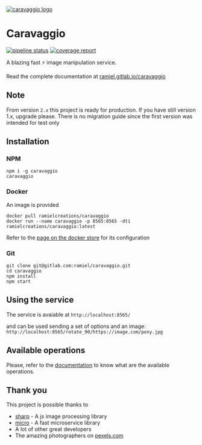 [![caravaggio logo](https://res.cloudinary.com/ramiel/image/upload/c_scale,r_0,w_100/v1517679412/caravaggio-logo_xdwpin.jpg)](https://res.cloudinary.com/ramiel/image/upload/c_scale,r_0,w_100/v1517679412/caravaggio-logo_xdwpin.jpg)    
# Caravaggio


[![pipeline status](https://gitlab.com/ramiel/caravaggio/badges/master/pipeline.svg)](https://gitlab.com/ramiel/caravaggio/commits/master)
[![coverage report](https://gitlab.com/ramiel/caravaggio/badges/master/coverage.svg)](https://gitlab.com/ramiel/caravaggio/commits/master)

A blazing fast ⚡ image manipulation service.

Read the complete documentation at [ramiel.gitlab.io/caravaggio](https://ramiel.gitlab.io/caravaggio)

## Note

From version `2.x` this project is ready for production. If you have still version 1.x, upgrade please. There is no migration guide since
the first version was intended for test only

## Installation

### NPM

```
npm i -g caravaggio
caravaggio
```

### Docker

An image is provided

```
docker pull ramielcreations/caravaggio
docker run --name caravaggio -p 8565:8565 -dti ramielcreations/caravaggio:latest
```

Refer to the [page on the docker store](https://store.docker.com/community/images/ramielcreations/caravaggio) for its configuration


### Git

```
git clone git@gitlab.com:ramiel/caravaggio.git
cd caravaggio
npm install
npm start
```

## Using the service

The service is avaiable at `http://localhost:8565/`

and can be used sending a set of options and an image:    
`http://localhost:8565/rotate_90/https://image.com/pony.jpg`

## Available operations

Please, refer to the [documentation](https://ramiel.gitlab.io/caravaggio) to know what are the available operations.


## Thank you

This project is possible thanks to 
- [sharp](http://sharp.pixelplumbing.com/en/stable/) - A js image processing library
- [micro](https://github.com/zeit/micro) - A fast microservice library 
- A lot of other great developers
- The amazing photographers on [pexels.com](https://www.pexels.com/)
